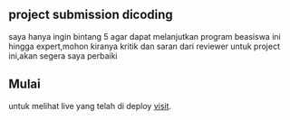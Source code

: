 ## project submission dicoding 
saya hanya ingin bintang 5 agar dapat melanjutkan program beasiswa ini hingga expert,mohon kiranya kritik dan saran dari reviewer untuk project ini,akan segera saya perbaiki

## Mulai
untuk melihat live yang telah di deploy [visit](https://notedapp-submission-dicoding.netlify.app/).